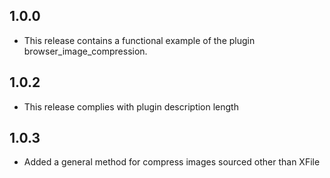 ## 1.0.0

* This release contains a functional example of the plugin browser_image_compression.

## 1.0.2
* This release complies with plugin description length


## 1.0.3
* Added a general method for compress images sourced other than XFile